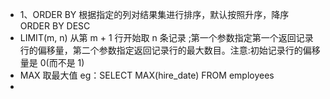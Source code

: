 - 1、ORDER BY 根据指定的列对结果集进行排序，默认按照升序，降序 ORDER BY DESC
- LIMIT(m, n) 从第 m + 1 行开始取 n 条记录 ;第一个参数指定第一个返回记录行的偏移量，第二个参数指定返回记录行的最大数目。注意:初始记录行的偏移量是 0(而不是 1)
- MAX 取最大值 eg：SELECT MAX(hire_date) FROM employees
- 